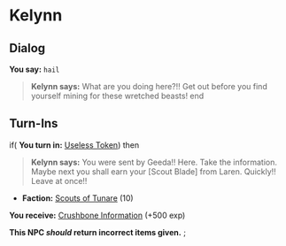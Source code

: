 # Kelynn
## Dialog

**You say:** `hail`



>**Kelynn says:** What are you doing here?!! Get out before you find yourself mining for these wretched beasts!
end

## Turn-Ins




if( **You turn in:** [Useless Token](/item/12184)) then


>**Kelynn says:** You were sent by Geeda!! Here. Take the information. Maybe next you shall earn your [Scout Blade] from Laren. Quickly!! Leave at once!!


* __Faction:__ [Scouts of Tunare](/faction/316) (10)


 **You receive:**  [Crushbone Information](/item/12183) (+500 exp)

**This NPC *should* return incorrect items given.**
;
